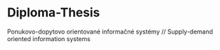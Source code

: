# Diploma-Thesis
Ponukovo-dopytovo orientované informačné systémy // Supply-demand oriented information systems
